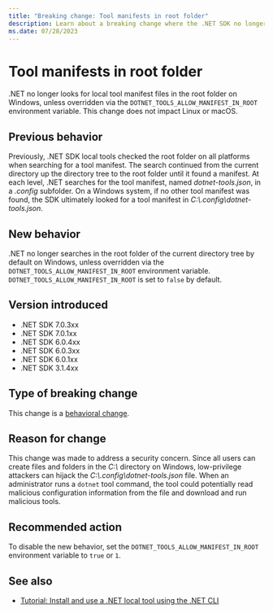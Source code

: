 ```yaml
---
title: "Breaking change: Tool manifests in root folder"
description: Learn about a breaking change where the .NET SDK no longer looks for local tool manifests in the root folder on Windows.
ms.date: 07/28/2023
---
```

# Tool manifests in root folder

.NET no longer looks for local tool manifest files in the root folder on Windows, unless overridden via the `DOTNET_TOOLS_ALLOW_MANIFEST_IN_ROOT` environment variable. This change does not impact Linux or macOS.

## Previous behavior

Previously, .NET SDK local tools checked the root folder on all platforms when searching for a tool manifest. The search continued from the current directory up the directory tree to the root folder until it found a manifest. At each level, .NET searches for the tool manifest, named *dotnet-tools.json*, in a *.config* subfolder. On a Windows system, if no other tool manifest was found, the SDK ultimately looked for a tool manifest in *C:\\.config\dotnet-tools.json*.

## New behavior

.NET no longer searches in the root folder of the current directory tree by default on Windows, unless overridden via the `DOTNET_TOOLS_ALLOW_MANIFEST_IN_ROOT` environment variable. `DOTNET_TOOLS_ALLOW_MANIFEST_IN_ROOT` is set to `false` by default.

## Version introduced

- .NET SDK 7.0.3xx
- .NET SDK 7.0.1xx
- .NET SDK 6.0.4xx
- .NET SDK 6.0.3xx
- .NET SDK 6.0.1xx
- .NET SDK 3.1.4xx

## Type of breaking change

This change is a [behavioral change](../../categories.md#behavioral-change).

## Reason for change

This change was made to address a security concern. Since all users can create files and folders in the *C:\\* directory on Windows, low-privilege attackers can hijack the *C:\\.config\dotnet-tools.json* file. When an administrator runs a `dotnet` tool command, the tool could potentially read malicious configuration information from the file and download and run malicious tools.

## Recommended action

To disable the new behavior, set the `DOTNET_TOOLS_ALLOW_MANIFEST_IN_ROOT` environment variable to `true` or `1`.

## See also

- [Tutorial: Install and use a .NET local tool using the .NET CLI](../../../tools/local-tools-how-to-use.md)

